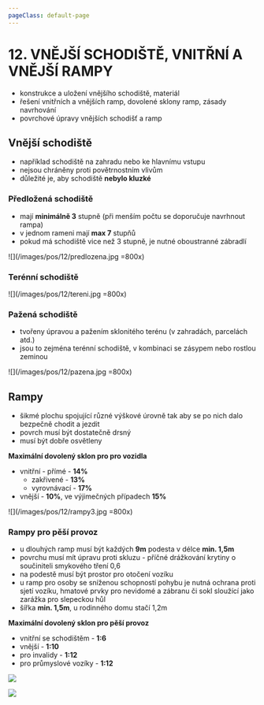 ```yaml
---
pageClass: default-page
---
```


# 12. VNĚJŠÍ SCHODIŠTĚ, VNITŘNÍ A VNĚJŠÍ RAMPY

- konstrukce a uložení vnějšího schodiště, materiál
- řešení vnitřních a vnějších ramp, dovolené sklony ramp, zásady navrhování
- povrchové úpravy vnějších schodišť a ramp

## Vnější schodiště

- například schodiště na zahradu nebo ke hlavnímu vstupu
- nejsou chráněny proti povětrnostním vlivům
- důležité je, aby schodiště **nebylo kluzké**

### Předložená schodiště

- mají **minimálně 3** stupně (při menším počtu se doporučuje navrhnout rampa)
- v jednom rameni mají **max 7** stupňů
- pokud má schodiště vice než 3 stupně, je nutné oboustranné zábradlí

![](/images/pos/12/predlozena.jpg =800x)

### Terénní schodiště

![](/images/pos/12/tereni.jpg =800x)

### Pažená schodiště

- tvořeny úpravou a pažením sklonitého terénu (v zahradách, parcelách atd.)
- jsou to zejména terénní schodiště, v kombinaci se zásypem nebo rostlou zeminou

![](/images/pos/12/pazena.jpg =800x)

## Rampy

- šikmé plochu spojující různé výškové úrovně tak aby se po nich dalo bezpečně chodit a jezdit
- povrch musí být dostatečně drsný
- musí být dobře osvětleny

**Maximální dovolený sklon pro pro vozidla**
- vnitřní
      - přímé - **14%**
  - zakřivené - **13%**
  - vyrovnávací - **17%**
- vnější - **10%**, ve výjimečných případech **15%**

![](/images/pos/12/rampy3.jpg =800x)

### Rampy pro pěší provoz

- u dlouhých ramp musí být každých **9m** podesta v délce **min. 1,5m**
- povrchu musí mít úpravu proti skluzu - příčné drážkování krytiny o součiniteli smykového tření 0,6
- na podestě musí být prostor pro otočení vozíku
- u ramp pro osoby se sníženou schopností pohybu je nutná ochrana proti sjetí vozíku, hmatové prvky pro nevidomé a zábranu či sokl sloužící jako zarážka pro slepeckou hůl
- šířka **min. 1,5m**, u rodinného domu stačí 1,2m

**Maximální dovolený sklon pro pěší provoz**

- vnitřní se schodištěm - **1:6**
- vnější - **1:10**
- pro invalidy - **1:12**
- pro průmyslové vozíky - **1:12**

![](/images/pos/12/rampy1.jpg)

![](/images/pos/12/rampy2.jpg)
